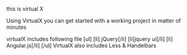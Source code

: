this is virtual X

Using VirtualX you can get started with a working project in matter of minutes

virtualX includes following file
[ul]
 [li] jQuery[/li]
 [li]jquery ui[/li]
 [li] Angular.js[/li]
[/ul]
VirtualX also includes Less  & Handelbars